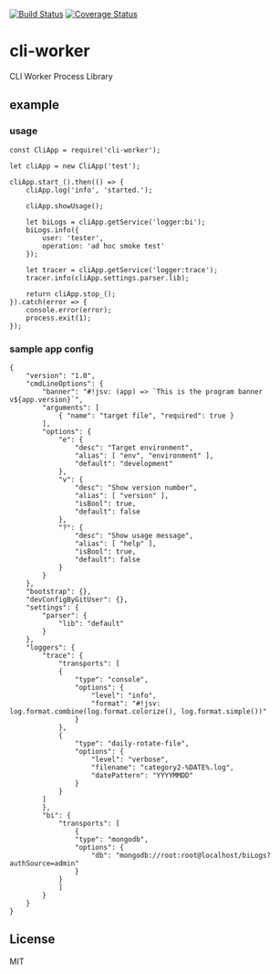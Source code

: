 [![Build Status](https://travis-ci.org/kitmi/cli-worker.svg?branch=master)](https://travis-ci.org/kitmi/cli-worker)
[![Coverage Status](https://coveralls.io/repos/github/kitmi/cli-worker/badge.svg?branch=master)](https://coveralls.io/github/kitmi/cli-worker?branch=master)

# cli-worker

CLI Worker Process Library

## example

### usage

    const CliApp = require('cli-worker');

    let cliApp = new CliApp('test');

    cliApp.start_().then(() => {
        cliApp.log('info', 'started.');

        cliApp.showUsage();

        let biLogs = cliApp.getService('logger:bi');
        biLogs.info({
            user: 'tester',
            operation: 'ad hoc smoke test'
        });

        let tracer = cliApp.getService('logger:trace');
        tracer.info(cliApp.settings.parser.lib);

        return cliApp.stop_();
    }).catch(error => {
        console.error(error);
        process.exit(1);
    });

### sample app config

    {
        "version": "1.0",
        "cmdLineOptions": {
            "banner": "#!jsv: (app) => `This is the program banner v${app.version}`",
            "arguments": [
                { "name": "target file", "required": true }
            ],  
            "options": {
                "e": {
                    "desc": "Target environment",
                    "alias": [ "env", "environment" ],
                    "default": "development"
                },            
                "v": {
                    "desc": "Show version number",
                    "alias": [ "version" ],
                    "isBool": true,
                    "default": false
                },
                "?": {
                    "desc": "Show usage message",
                    "alias": [ "help" ],
                    "isBool": true,
                    "default": false
                }
            }
        },  
        "bootstrap": {},
        "devConfigByGitUser": {},
        "settings": {
            "parser": {
                "lib": "default"
            }
        },
        "loggers": {
            "trace": {
                "transports": [
                {
                    "type": "console",                   
                    "options": {      
                        "level": "info",                      
                        "format": "#!jsv: log.format.combine(log.format.colorize(), log.format.simple())"
                    }
                },
                {
                    "type": "daily-rotate-file",                   
                    "options": {
                        "level": "verbose",
                        "filename": "category2-%DATE%.log",
                        "datePattern": "YYYYMMDD"
                    }
                }
            ]
            },
            "bi": {
                "transports": [
                    {
                    "type": "mongodb",
                    "options": {
                        "db": "mongodb://root:root@localhost/biLogs?authSource=admin"
                    }
                }
                ]
            }
        }
    }

## License

  MIT    